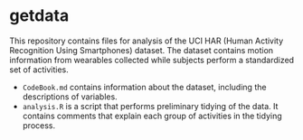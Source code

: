 # getdata

This repository contains files for analysis of the UCI HAR (Human Activity Recognition Using Smartphones) dataset. The dataset contains motion information from wearables collected while subjects perform a standardized set of activities.

- `CodeBook.md` contains information about the dataset, including the descriptions of variables.
- `analysis.R` is a script that performs preliminary tidying of the data. It contains comments that explain each group of activities in the tidying process.

